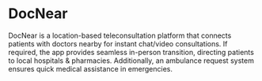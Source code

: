 # DocNear
DocNear is a location-based teleconsultation platform that connects patients with doctors nearby for instant chat/video consultations. If required, the app provides seamless in-person transition, directing patients to local hospitals &amp; pharmacies. Additionally, an ambulance request system ensures quick medical assistance in emergencies.

